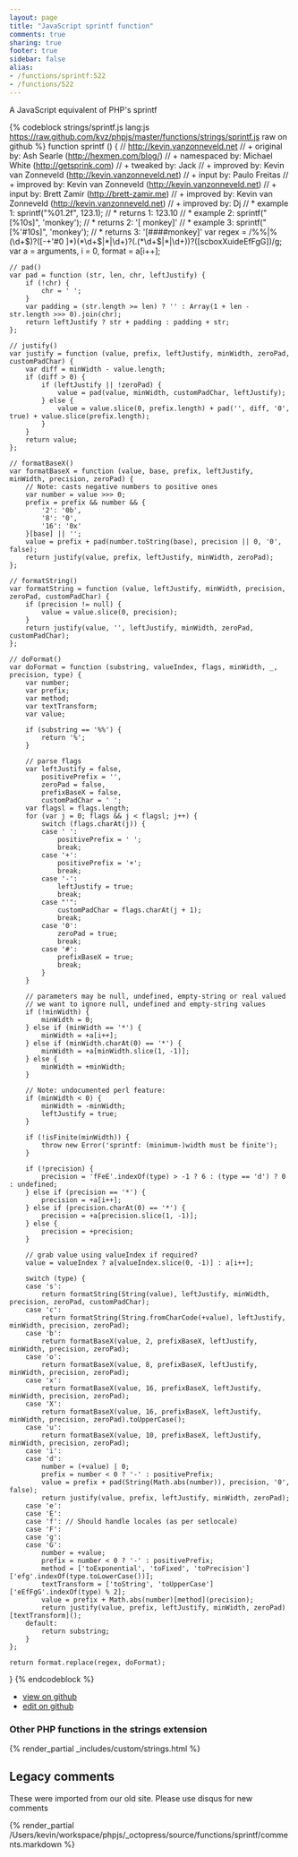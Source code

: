 ```yaml
---
layout: page
title: "JavaScript sprintf function"
comments: true
sharing: true
footer: true
sidebar: false
alias:
- /functions/sprintf:522
- /functions/522
---
```

<!-- Generated by Rakefile:build -->
A JavaScript equivalent of PHP's sprintf

{% codeblock strings/sprintf.js lang:js https://raw.github.com/kvz/phpjs/master/functions/strings/sprintf.js raw on github %}
function sprintf () {
    // http://kevin.vanzonneveld.net
    // +   original by: Ash Searle (http://hexmen.com/blog/)
    // + namespaced by: Michael White (http://getsprink.com)
    // +    tweaked by: Jack
    // +   improved by: Kevin van Zonneveld (http://kevin.vanzonneveld.net)
    // +      input by: Paulo Freitas
    // +   improved by: Kevin van Zonneveld (http://kevin.vanzonneveld.net)
    // +      input by: Brett Zamir (http://brett-zamir.me)
    // +   improved by: Kevin van Zonneveld (http://kevin.vanzonneveld.net)
    // +   improved by: Dj
    // *     example 1: sprintf("%01.2f", 123.1);
    // *     returns 1: 123.10
    // *     example 2: sprintf("[%10s]", 'monkey');
    // *     returns 2: '[    monkey]'
    // *     example 3: sprintf("[%'#10s]", 'monkey');
    // *     returns 3: '[####monkey]'
    var regex = /%%|%(\d+\$)?([-+\'#0 ]*)(\*\d+\$|\*|\d+)?(\.(\*\d+\$|\*|\d+))?([scboxXuideEfFgG])/g;
    var a = arguments,
        i = 0,
        format = a[i++];

    // pad()
    var pad = function (str, len, chr, leftJustify) {
        if (!chr) {
            chr = ' ';
        }
        var padding = (str.length >= len) ? '' : Array(1 + len - str.length >>> 0).join(chr);
        return leftJustify ? str + padding : padding + str;
    };

    // justify()
    var justify = function (value, prefix, leftJustify, minWidth, zeroPad, customPadChar) {
        var diff = minWidth - value.length;
        if (diff > 0) {
            if (leftJustify || !zeroPad) {
                value = pad(value, minWidth, customPadChar, leftJustify);
            } else {
                value = value.slice(0, prefix.length) + pad('', diff, '0', true) + value.slice(prefix.length);
            }
        }
        return value;
    };

    // formatBaseX()
    var formatBaseX = function (value, base, prefix, leftJustify, minWidth, precision, zeroPad) {
        // Note: casts negative numbers to positive ones
        var number = value >>> 0;
        prefix = prefix && number && {
            '2': '0b',
            '8': '0',
            '16': '0x'
        }[base] || '';
        value = prefix + pad(number.toString(base), precision || 0, '0', false);
        return justify(value, prefix, leftJustify, minWidth, zeroPad);
    };

    // formatString()
    var formatString = function (value, leftJustify, minWidth, precision, zeroPad, customPadChar) {
        if (precision != null) {
            value = value.slice(0, precision);
        }
        return justify(value, '', leftJustify, minWidth, zeroPad, customPadChar);
    };

    // doFormat()
    var doFormat = function (substring, valueIndex, flags, minWidth, _, precision, type) {
        var number;
        var prefix;
        var method;
        var textTransform;
        var value;

        if (substring == '%%') {
            return '%';
        }

        // parse flags
        var leftJustify = false,
            positivePrefix = '',
            zeroPad = false,
            prefixBaseX = false,
            customPadChar = ' ';
        var flagsl = flags.length;
        for (var j = 0; flags && j < flagsl; j++) {
            switch (flags.charAt(j)) {
            case ' ':
                positivePrefix = ' ';
                break;
            case '+':
                positivePrefix = '+';
                break;
            case '-':
                leftJustify = true;
                break;
            case "'":
                customPadChar = flags.charAt(j + 1);
                break;
            case '0':
                zeroPad = true;
                break;
            case '#':
                prefixBaseX = true;
                break;
            }
        }

        // parameters may be null, undefined, empty-string or real valued
        // we want to ignore null, undefined and empty-string values
        if (!minWidth) {
            minWidth = 0;
        } else if (minWidth == '*') {
            minWidth = +a[i++];
        } else if (minWidth.charAt(0) == '*') {
            minWidth = +a[minWidth.slice(1, -1)];
        } else {
            minWidth = +minWidth;
        }

        // Note: undocumented perl feature:
        if (minWidth < 0) {
            minWidth = -minWidth;
            leftJustify = true;
        }

        if (!isFinite(minWidth)) {
            throw new Error('sprintf: (minimum-)width must be finite');
        }

        if (!precision) {
            precision = 'fFeE'.indexOf(type) > -1 ? 6 : (type == 'd') ? 0 : undefined;
        } else if (precision == '*') {
            precision = +a[i++];
        } else if (precision.charAt(0) == '*') {
            precision = +a[precision.slice(1, -1)];
        } else {
            precision = +precision;
        }

        // grab value using valueIndex if required?
        value = valueIndex ? a[valueIndex.slice(0, -1)] : a[i++];

        switch (type) {
        case 's':
            return formatString(String(value), leftJustify, minWidth, precision, zeroPad, customPadChar);
        case 'c':
            return formatString(String.fromCharCode(+value), leftJustify, minWidth, precision, zeroPad);
        case 'b':
            return formatBaseX(value, 2, prefixBaseX, leftJustify, minWidth, precision, zeroPad);
        case 'o':
            return formatBaseX(value, 8, prefixBaseX, leftJustify, minWidth, precision, zeroPad);
        case 'x':
            return formatBaseX(value, 16, prefixBaseX, leftJustify, minWidth, precision, zeroPad);
        case 'X':
            return formatBaseX(value, 16, prefixBaseX, leftJustify, minWidth, precision, zeroPad).toUpperCase();
        case 'u':
            return formatBaseX(value, 10, prefixBaseX, leftJustify, minWidth, precision, zeroPad);
        case 'i':
        case 'd':
            number = (+value) | 0;
            prefix = number < 0 ? '-' : positivePrefix;
            value = prefix + pad(String(Math.abs(number)), precision, '0', false);
            return justify(value, prefix, leftJustify, minWidth, zeroPad);
        case 'e':
        case 'E':
        case 'f': // Should handle locales (as per setlocale)
        case 'F':
        case 'g':
        case 'G':
            number = +value;
            prefix = number < 0 ? '-' : positivePrefix;
            method = ['toExponential', 'toFixed', 'toPrecision']['efg'.indexOf(type.toLowerCase())];
            textTransform = ['toString', 'toUpperCase']['eEfFgG'.indexOf(type) % 2];
            value = prefix + Math.abs(number)[method](precision);
            return justify(value, prefix, leftJustify, minWidth, zeroPad)[textTransform]();
        default:
            return substring;
        }
    };

    return format.replace(regex, doFormat);
}
{% endcodeblock %}

 - [view on github](https://github.com/kvz/phpjs/blob/master/functions/strings/sprintf.js)
 - [edit on github](https://github.com/kvz/phpjs/edit/master/functions/strings/sprintf.js)

### Other PHP functions in the strings extension
{% render_partial _includes/custom/strings.html %}
## Legacy comments
These were imported from our old site. Please use disqus for new comments
<div style="overflow-y: scroll; height: 500px;">
{% render_partial /Users/kevin/workspace/phpjs/_octopress/source/functions/sprintf/comments.markdown %}
</div>
